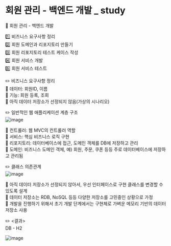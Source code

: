 # 회원 관리 - 백엔드 개발 _ study

:book: 회원 관리 - 백엔드 개발 <br/>

:one: 비즈니스 요구사항 정리 <br/>
:two: 회원 도메인과 리포지토리 만들기 <br/>
:three: 회원 리포지토리 테스트 케이스 작성 <br/>
:four: 회원 서비스 개발 <br/>
:five: 회원 서비스 테스트 <br/>


✏️ 비즈니스 요구사항 정리  <br/>
:round_pushpin: 데이터: 회원ID, 이름 <br/>
:round_pushpin: 기능: 회원 등록, 조회 <br/>
:round_pushpin: 아직 데이터 저장소가 선정되지 않음(가상의 시나리오) <br/>

✏️ 일반적인 웹 애플리케이션 계층 구조 <br/>
![image](https://user-images.githubusercontent.com/102573192/211017919-27707627-1420-4638-9be1-a4e4340d0df6.png) <br/>

:round_pushpin: 컨트롤러: 웹 MVC의 컨트롤러 역할 <br/>
:round_pushpin: 서비스: 핵심 비즈니스 로직 구현 <br/>
:round_pushpin: 리포지토리: 데이터베이스에 접근, 도메인 객체를 DB에 저장하고 관리 <br/>
:round_pushpin: 도메인: 비즈니스 도메인 객체, 예) 회원, 주문, 쿠폰 등등 주로 데이터베이스에 저장하고 관리됨 <br/>

✏️ 클래스 의존관계 <br/>
![image](https://user-images.githubusercontent.com/102573192/211017957-0752be48-323e-46ca-9dc7-a8425ee8f1dc.png) <br/>

:round_pushpin: 아직 데이터 저장소가 선정되지 않아서, 우선 인터페이스로 구현 클래스를 변경할 수 있도록 설계 <br/>
:round_pushpin: 데이터 저장소는 RDB, NoSQL 등등 다양한 저장소를 고민중인 상황으로 가정 <br/>
:round_pushpin: 개발을 진행하기 위해서 초기 개발 단계에서는 구현체로 가벼운 메모리 기반의 데이터 저장소 사용 <br/>

✏️ <결과>  <br/>
DB - H2  <br/>

![image](https://user-images.githubusercontent.com/102573192/211134316-b7e7ffad-d017-494f-9e5f-9d98852aca42.png)  <br/>

